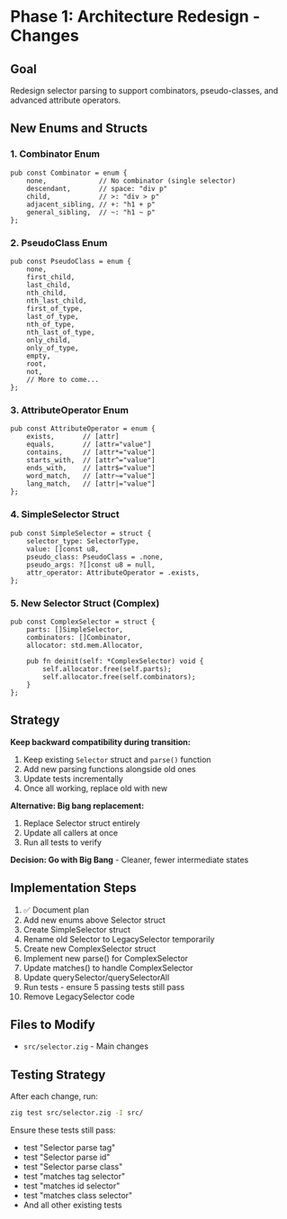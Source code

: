 # Phase 1: Architecture Redesign - Changes

## Goal
Redesign selector parsing to support combinators, pseudo-classes, and advanced attribute operators.

## New Enums and Structs

### 1. Combinator Enum
```zig
pub const Combinator = enum {
    none,             // No combinator (single selector)
    descendant,       // space: "div p"
    child,            // >: "div > p"
    adjacent_sibling, // +: "h1 + p"
    general_sibling,  // ~: "h1 ~ p"
};
```

### 2. PseudoClass Enum
```zig
pub const PseudoClass = enum {
    none,
    first_child,
    last_child,
    nth_child,
    nth_last_child,
    first_of_type,
    last_of_type,
    nth_of_type,
    nth_last_of_type,
    only_child,
    only_of_type,
    empty,
    root,
    not,
    // More to come...
};
```

### 3. AttributeOperator Enum
```zig
pub const AttributeOperator = enum {
    exists,       // [attr]
    equals,       // [attr="value"]
    contains,     // [attr*="value"]
    starts_with,  // [attr^="value"]
    ends_with,    // [attr$="value"]
    word_match,   // [attr~="value"]
    lang_match,   // [attr|="value"]
};
```

### 4. SimpleSelector Struct
```zig
pub const SimpleSelector = struct {
    selector_type: SelectorType,
    value: []const u8,
    pseudo_class: PseudoClass = .none,
    pseudo_args: ?[]const u8 = null,
    attr_operator: AttributeOperator = .exists,
};
```

### 5. New Selector Struct (Complex)
```zig
pub const ComplexSelector = struct {
    parts: []SimpleSelector,
    combinators: []Combinator,
    allocator: std.mem.Allocator,
    
    pub fn deinit(self: *ComplexSelector) void {
        self.allocator.free(self.parts);
        self.allocator.free(self.combinators);
    }
};
```

## Strategy

**Keep backward compatibility during transition:**
1. Keep existing `Selector` struct and `parse()` function
2. Add new parsing functions alongside old ones
3. Update tests incrementally
4. Once all working, replace old with new

**Alternative: Big bang replacement:**
1. Replace Selector struct entirely
2. Update all callers at once
3. Run all tests to verify

**Decision: Go with Big Bang** - Cleaner, fewer intermediate states

## Implementation Steps

1. ✅ Document plan
2. Add new enums above Selector struct
3. Create SimpleSelector struct
4. Rename old Selector to LegacySelector temporarily
5. Create new ComplexSelector struct  
6. Implement new parse() for ComplexSelector
7. Update matches() to handle ComplexSelector
8. Update querySelector/querySelectorAll
9. Run tests - ensure 5 passing tests still pass
10. Remove LegacySelector code

## Files to Modify
- `src/selector.zig` - Main changes

## Testing Strategy
After each change, run:
```bash
zig test src/selector.zig -I src/
```

Ensure these tests still pass:
- test "Selector parse tag"
- test "Selector parse id"
- test "Selector parse class"
- test "matches tag selector"
- test "matches id selector"
- test "matches class selector"
- And all other existing tests

